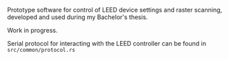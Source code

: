 Prototype software for control of LEED device settings and raster scanning, developed and used during my Bachelor's thesis.

Work in progress.

Serial protocol for interacting with the LEED controller can be found in `src/common/protocol.rs`
